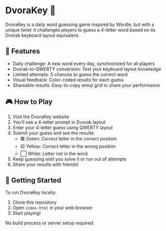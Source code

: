 # DvoraKey 🎹

DvoraKey is a daily word guessing game inspired by Wordle, but with a unique twist: it challenges players to guess a 4-letter word based on its Dvorak keyboard layout equivalent.

## 🌟 Features

- Daily challenge: A new word every day, synchronized for all players
- Dvorak-to-QWERTY conversion: Test your keyboard layout knowledge
- Limited attempts: 5 chances to guess the correct word
- Visual feedback: Color-coded results for each guess
- Shareable results: Easy-to-copy emoji grid to share your performance

## 🎮 How to Play

1. Visit the DvoraKey website
2. You'll see a 4-letter prompt in Dvorak layout
3. Enter your 4-letter guess using QWERTY layout
4. Submit your guess and see the results:
   - 🟩 Green: Correct letter in the correct position
   - 🟨 Yellow: Correct letter in the wrong position
   - ⬜ White: Letter not in the word
5. Keep guessing until you solve it or run out of attempts
6. Share your results with friends!

## 🚀 Getting Started

To run DvoraKey locally:

1. Clone this repository
2. Open `index.html` in your web browser
3. Start playing!



No build process or server setup required.
